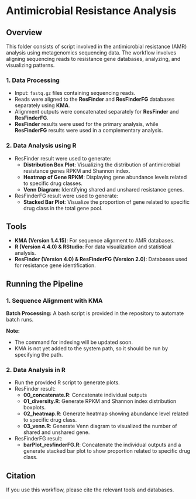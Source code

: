 # Antimicrobial Resistance Analysis

## Overview
This folder consists of script involved in the antimicrobial resistance (AMR) analysis using metagenomics sequencing data. The workflow involves aligning sequencing reads to resistance gene databases, analyzing, and visualizing patterns.

### 1. Data Processing  
- Input: `fastq.gz` files containing sequencing reads.  
- Reads were aligned to the **ResFinder** and **ResFinderFG** databases separately using **KMA**.  
- Alignment outputs were concatenated separately for **ResFinder** and **ResFinderFG**.  
- **ResFinder** results were used for the primary analysis, while **ResFinderFG** results were used in a complementary analysis.  

### 2. Data Analysis using R
- ResFinder result were used to generate:
  - **Distribution Box Plot**: Visualizing the distribution of antimicrobial resistance genes RPKM and Shannon index.
  - **Heatmap of Gene RPKM**: Displaying gene abundance levels related to specific drug classes.
  - **Venn Diagram**: Identifying shared and unshared resistance genes.
- ResFinderFG result were used to generate:
  - **Stacked Bar Plot**: Visualize the proportion of gene related to specific drug class in the total gene pool.

## Tools
- **KMA (Version 1.4.15)**: For sequence alignment to AMR databases.
- **R (Version 4.4.0) & RStudio**: For data visualization and statistical analysis.
- **ResFinder (Version 4.0) & ResFinderFG (Version 2.0)**: Databases used for resistance gene identification.

## Running the Pipeline  

### 1. Sequence Alignment with KMA  
**Batch Processing:** A bash script is provided in the repository to automate batch runs.  

**Note:**  
- The command for indexing will be updated soon.  
- KMA is not yet added to the system path, so it should be run by specifying the path.  

### 2. Data Analysis in R  
- Run the provided R script to generate plots.
- ResFinder result:
  - **00_concatenate.R**: Concatenate individual outputs
  - **01_diversity.R**: Generate RPKM and Shannon index distribution boxplots.
  - **02_heatmap.R**: Generate heatmap showing abundance level related to specific drug class.
  - **03_venn.R**: Generate Venn diagram to visualized the number of shared and unshared gene.
- ResFinderFG result:
  - **barPlot_resfinderFG.R**: Concatenate the individual outputs and a generate stacked bar plot to show proportion related to specific drug class.

## Citation
If you use this workflow, please cite the relevant tools and databases.
